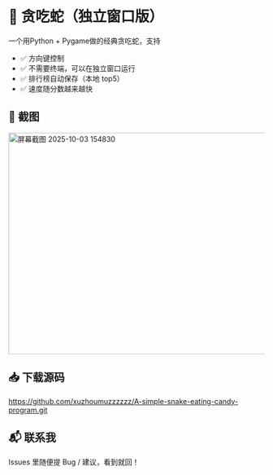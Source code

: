 # 🐍 贪吃蛇（独立窗口版）

一个用Python + Pygame做的经典贪吃蛇，支持  
- ✅ 方向键控制  
- ✅ 不需要终端，可以在独立窗口运行  
- ✅ 排行榜自动保存（本地 top5）  
- ✅ 速度随分数越来越快

## 📸 截图
<img width="605" height="435" alt="屏幕截图 2025-10-03 154830" src="https://github.com/user-attachments/assets/e01dac45-84f3-4506-9575-c828619ad79a" />

## 📥 下载源码
https://github.com/xuzhoumuzzzzzz/A-simple-snake-eating-candy-program.git

## 📬 联系我
Issues 里随便提 Bug / 建议，看到就回！
